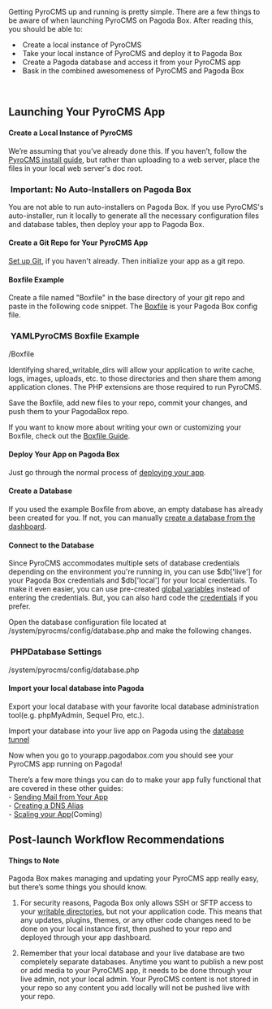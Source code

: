 <p class="active">Getting PyroCMS up and running is pretty simple. There are a few things to be aware of when launching PyroCMS on Pagoda Box. After reading this, you should be able to:</p>
<ul class="checked">
	<li>
		<span class="guides-sprite check">&nbsp;</span>Create a local instance of PyroCMS</li>
	<li>
		<span class="guides-sprite check">&nbsp;</span>Take your local instance of PyroCMS and deploy it to Pagoda Box</li>
	<li>
		<span class="guides-sprite check">&nbsp;</span>Create a Pagoda database and access it from your PyroCMS app</li>
	<li>
		<span class="guides-sprite check">&nbsp;</span>Bask in the combined awesomeness of PyroCMS and Pagoda Box</li>
</ul>
<div class="line-divider">&nbsp;</div>
<h2 id="launching-your-pyrocms-app">Launching Your PyroCMS App</h2>
<div class="justify">
  <h4 id="-create-a-local-instance-of-your-app">Create a Local Instance of PyroCMS</h4>
  <p>We&rsquo;re assuming that you&rsquo;ve already done this. If you haven&rsquo;t, follow the <a href="http://www.pyrocms.com/docs" target="_blank">PyroCMS install guide</a>, but rather than uploading to a web server, place the files in your local web server's doc root.</p>
  <h3 class="tag">
	<span class="guides-sprite w-cap">&nbsp;</span><span class="horizontal-guides-sprite white">Important: No Auto-Installers on Pagoda Box</span><span class="guides-sprite w-end-cap">&nbsp;</span></h3>
	<div class="block yellow">
		<p>You are not able to run auto-installers on Pagoda Box. If you use PyroCMS&#39;s auto-installer, run it locally to generate all the necessary configuration files and database tables, then deploy your app to Pagoda Box.</p>
	</div>
	<h4 id="-create-a-github-repo-for-your-app">Create a Git Repo for Your PyroCMS App</h4>
	<p><a href="/customer/portal/articles/202225-setting-up-git">Set up Git</a>, if you haven't already. Then initialize your app as a git repo.</p>
  <h4 id="boxfile-example">Boxfile Example</h4>
  <p>Create a file named &quot;Boxfile&quot; in the base directory of your git repo and paste in the following code snippet. The <a href="/customer/portal/articles/175475">Boxfile</a> is your Pagoda Box config file.</p>
  <h3 class="tag" id="pyrocms-example-box-file">
  <span class="guides-sprite cap">&nbsp;</span><span class="horizontal-guides-sprite title">YAML</span><span class="horizontal-guides-sprite green">PyroCMS Boxfile Example</span><span class="guides-sprite green-end-cap">&nbsp;</span></h3>
  <div class="block grey code" id="default-box-config-settings">
    <script class='brush: yaml' type='syntaxhighlighter'>
      <![CDATA[
        web1: #component type & number
          name: pyrocms #component settings
          shared_writable_dirs:
            - /system/cms/cache/
            - /system/cms/logs/
            - /uploads/
          php_extensions:
            - mysql
            - gd
            - curl
        db1: #component type & number 
          name: articles #component settings
        ]]>
      </script> <div class="extra">
      /Boxfile</div>
  </div>
	<p>Identifying shared_writable_dirs will allow your application to write cache, logs, images, uploads, etc. to those directories and then share them among application clones. The PHP extensions are those required to run PyroCMS</a>.</p>
	<p>Save the Boxfile, add new files to your repo, commit your changes, and push them to your PagodaBox repo.</p>
	<p>If you want to know more about writing your own or customizing your Boxfile, check out the <a href="/customer/portal/articles/175475">Boxfile Guide</a>.</p>
	<h4 id="-deploy-your-app-on-pagoda-box">Deploy Your App on Pagoda Box</h4>
	<p>Just go through the normal process of <a href="/customer/portal/articles/174146-launching-your-first-app">deploying your app</a>.</p>
	<h4 id="create-database">Create a Database</h4>
	<p>If you used the example Boxfile from above, an empty database has already been created for you. If not, you can manually <a href="/customer/portal/articles/175426-creating-a-database#creating-db-through-dashboard">create a database from the dashboard</a>.</p>
  <h4 id="connect-database">Connect to the Database</h4>
  <p>Since PyroCMS accommodates multiple sets of database credentials depending on the environment you're running in, you can use $db['live'] for your Pagoda Box credentials and $db['local'] for your local credentials. To make it even easier, you can use pre-created <a href="/customer/portal/articles/175470">global variables</a> instead of entering the credentials. But, you can also hard code the <a href="/customer/portal/articles/175426-creating-a-database#-connecting-to-your-db">credentials</a> if you prefer.</p>
  <p>Open the database configuration file located at /system/pyrocms/config/database.php and make the following changes.</p>
  <h3 id="database-settings" class="tag"><span class="guides-sprite cap">&nbsp;</span><span class="horizontal-guides-sprite title">PHP</span><span class="horizontal-guides-sprite green">Database Settings</span><span class="guides-sprite green-end-cap"></span></h3>
  <div class="block grey code">
      <script class='brush: php' type='syntaxhighlighter'>
          <![CDATA[
            $db['live']['hostname'] = $_SERVER['DB1_HOST'];
            $db['live']['username'] = $_SERVER['DB1_USER'];
            $db['live']['password'] = $_SERVER['DB1_PASS'];
            $db['live']['database'] = $_SERVER['DB1_NAME'];
            $db['live']['port'] 	= $_SERVER['DB1_PORT'];
            ...
          ]]>
      </script>
      <div class="extra">
          /system/pyrocms/config/database.php
      </div>
  </div>
	<h4 id="get-your-local-database-to-pagoda">Import your local database into Pagoda</h4>
	<p>Export your local database with your favorite local database administration tool(e.g. phpMyAdmin, Sequel Pro, etc.).</p>
	<p>Import your database into your live app on Pagoda using the <a href="/customer/portal/articles/175427">database tunnel</a></p>
	<p>Now when you go to yourapp.pagodabox.com you should see your PyroCMS app running on Pagoda!</p>
	<p>There&rsquo;s a few more things you can do to make your app fully functional that are covered in these other guides:<br />
			- <a href="/customer/portal/articles/175384">Sending Mail from Your App</a><br />
			- <a href="/customer/portal/articles/175471">Creating a DNS Alias</a><br />
			- <a href="/customer/portal/articles/175459">Scaling your App</a>(Coming)</p>
</div>

<h2 id="post-launch-workflow-recommendations">
	Post-launch Workflow Recommendations</h2>
<div class="justify">
	<h4 id="-things-to-note">Things to Note</h4>
	<p>Pagoda Box makes managing and updating your PyroCMS app really easy, but there&rsquo;s some things you should know.</p>
	<ol>
		<li>
			<p>For security reasons, Pagoda Box only allows SSH or SFTP access to your <a href="/customer/portal/articles/175418">writable directories</a>, but not your application code. This means that any updates, plugins, themes, or any other code changes need to be done on your local instance first, then pushed to your repo and deployed through your app dashboard.</p>
		</li>
		<li>
			<p>Remember that your local database and your live database are two completely separate databases. Anytime you want to publish a new post or add media to your PyroCMS app, it needs to be done through your live admin, not your local admin. Your PyroCMS content is not stored in your repo so any content you add locally will not be pushed live with your repo.</p>
		</li>
	</ol>
</div>